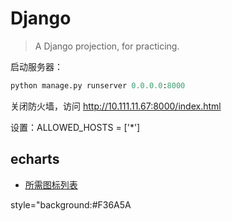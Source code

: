 Django
=====
> A Django projection, for practicing.

启动服务器：
```python
python manage.py runserver 0.0.0.0:8000
```

关闭防火墙，访问 http://10.111.11.67:8000/index.html

设置：ALLOWED_HOSTS = ['*']

## echarts
* [所需图标列表](https://github.com/ecomfe/echarts/blob/master/index.js)

style="background:#F36A5A